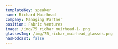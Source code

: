 ```yaml
---
templateKey: speaker
name: Richard Muirhead
company: Managing Partner
position: Fabric Ventures
image: /img/75_richar_muirhead-1-.png
glassesImg: /img/75_richar_muirhead_glasses.png
hasPodcast: false
---
```


